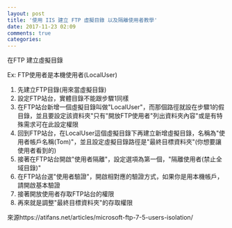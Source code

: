 ```yaml
---
layout: post
title: '使用 IIS 建立 FTP 虛擬目錄 以及隔離使用者教學'
date: 2017-11-23 02:09
comments: true
categories: 
---
```

在FTP 建立虛擬目錄

Ex: FTP使用者是本機使用者(LocalUser)
1. 先建立FTP目錄(用來當虛擬目錄)
2. 設定FTP站台，實體目錄不能跟步驟1同樣
3. 在FTP站台新增一個虛擬目錄叫做"LocalUser"，而那個路徑就設在步驟1的假目錄，並且要設定該資料夾"只有"開放FTP使用者"列出資料夾內容"或是有特殊需求可在此設定權限
4. 回到FTP站台，在LocalUser這個虛擬目錄下再建立新增虛擬目錄，名稱為"使用者帳戶名稱(Tom)"，並且設定虛擬目錄路徑是"最終目標資料夾"(你想要讓使用者看到的)
5. 接著在FTP站台開啟"使用者隔離"，設定選項為第一個，"隔離使用者(禁止全域目錄)"
6. 在FTP站台選"使用者驗證"，開啟相對應的驗證方式，如果你是用本機帳戶，請開啟基本驗證
7. 接著開放使用者存取FTP站台的權限
8. 再來就是調整"最終目標資料夾"的存取權限

來源https://atifans.net/articles/microsoft-ftp-7-5-users-isolation/
